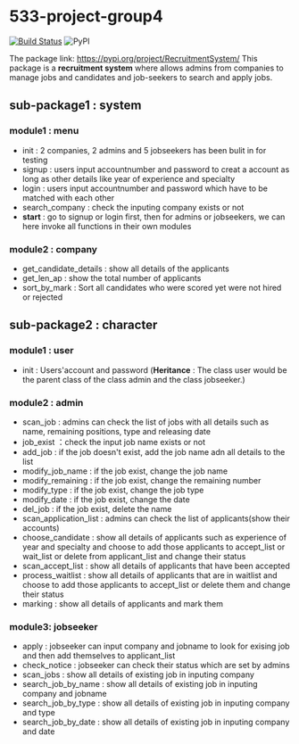 # 533-project-group4

[![Build Status](https://app.travis-ci.com/bi9potato/533-project-group4-step3.svg?branch=main)](https://app.travis-ci.com/bi9potato/533-project-group4-step3)
![PyPI](https://img.shields.io/pypi/v/RecruitmentSystem?color=Green)

The package link: https://pypi.org/project/RecruitmentSystem/
This package is a **recruitment system** where allows admins from companies to manage jobs and candidates and job-seekers to search and apply jobs.
## sub-package1 : system
### module1 : menu
* init : 2 companies, 2 admins and 5 jobseekers has been bulit in for testing
* signup : users input accountnumber and password to creat a account as long as other details like year of experience and specialty
* login : users input accountnumber and password which have to be matched with each other
* search_company : check the inputing company exists or not
* **start** : go to signup or login first, then for admins or jobseekers, we can here invoke all functions in their own modules
### module2 : company
* get_candidate_details : show all details of the applicants
* get_len_ap : show the total number of applicants
* sort_by_mark : Sort all candidates who were scored yet were not hired or rejected
## sub-package2 : character
### module1 : user
* init : Users'account and password (**Heritance** : The class user would be the parent class of the class admin and the class jobseeker.)
### module2 : admin
* scan_job : admins can check the list of jobs with all details such as name, remaining positions, type and releasing date
* job_exist ：check the input job name exists or not
* add_job : if the job doesn't exist, add the job name adn all details to the list
* modify_job_name : if the job exist, change the job name
* modify_remaining : if the job exist, change the remaining number
* modify_type : if the job exist, change the job type
* modify_date : if the job exist, change the date
* del_job : if the job exist, delete the name
* scan_application_list : admins can check the list of applicants(show their accounts)
* choose_candidate : show all details of applicants such as experience of year and specialty and choose to add those applicants to accept_list or wait_list or delete from applicant_list and change their status
* scan_accept_list : show all details of applicants that have been accepted
* process_waitlist : show all details of applicants that are in waitlist and choose to add those applicants to accept_list or delete them and change their status
* marking : show all details of applicants and mark them
### module3: jobseeker
* apply : jobseeker can input company and jobname to look for exising job and then add themselves to applicant_list
* check_notice : jobseeker can check their status which are set by admins
* scan_jobs : show all details of existing job in inputing company
* search_job_by_name : show all details of existing job in inputing company and jobname
* search_job_by_type : show all details of existing job in inputing company and type
* search_job_by_date : show all details of existing job in inputing company and date


